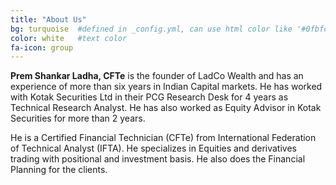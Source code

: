```yaml
---
title: "About Us"
bg: turquoise  #defined in _config.yml, can use html color like '#0fbfcf'
color: white   #text color
fa-icon: group
---
```

__Prem  Shankar Ladha, CFTe__ is the founder of LadCo Wealth and has an experience of more than six years in Indian Capital markets. He has worked with Kotak Securities Ltd in their PCG Research Desk for 4 years as Technical Research Analyst. He has also worked as Equity Advisor in Kotak Securities for more than 2 years. 

He is   a Certified Financial Technician (CFTe) from International Federation of Technical Analyst (IFTA). He specializes in Equities and derivatives trading with positional and investment basis. He also does the Financial Planning for the clients.